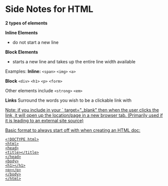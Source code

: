 # Side Notes for HTML


**2 types of elements**

**Inline Elements**
- do not start a new line

**Block Elements**
- starts a new line and takes up the entire line width available

Examples:
**Inline:** `<span>` `<img>` `<a>`

**Block** `<div>` `<h1>` `<p>` `<form>`

Other elements include `<strong>` `<em>`

**Links**
Surround the words you wish to be a clickable link with <a href="location the click should send the user">

Note: if you include in your `<a href>  target="_blank" then when the user clicks the link, it will open up the location/page in a new browser tab. (Primarily used if it is leading to an external site source)

Basic format to always start off with when creating an HTML doc:

`<!DOCTYPE html>`<br>
`<html>`<br>
    `<head>`<br>
        `<title></title>`<br>
    `</head>`<br>
    `<body>`<br>
        `<h1></h1>`<br>
        `<p></p>`<br>
    `</body>`<br>
`</html>`<br>


